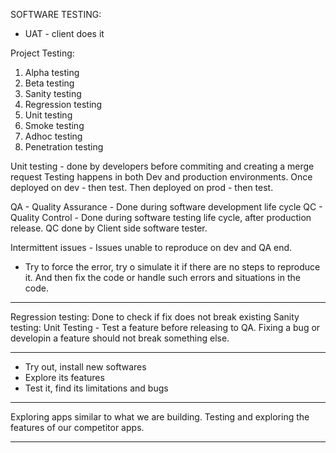 SOFTWARE TESTING:

- UAT - client does it

Project Testing:

1. Alpha testing
2. Beta testing
3. Sanity testing
4. Regression testing
5. Unit testing
6. Smoke testing
7. Adhoc testing
8. Penetration testing

Unit testing - done by developers before commiting and creating a merge request
Testing happens in both Dev and production environments.
Once deployed on dev - then test.
Then deployed on prod - then test.

QA - Quality Assurance - Done during software development life cycle
QC - Quality Control - Done during software testing life cycle, after production release.
QC done by Client side software tester.

Intermittent issues - Issues unable to reproduce on dev and QA end.

- Try to force the error, try o simulate it if there are no steps to reproduce it. And then fix the code or handle such errors and situations in the code.

---

Regression testing: Done to check if fix does not break existing
Sanity testing:
Unit Testing - Test a feature before releasing to QA. Fixing a bug or developin a feature should not break something else.

---

- Try out, install new softwares
- Explore its features
- Test it, find its limitations and bugs

---

Exploring apps similar to what we are building.
Testing and exploring the features of our competitor apps.

---

